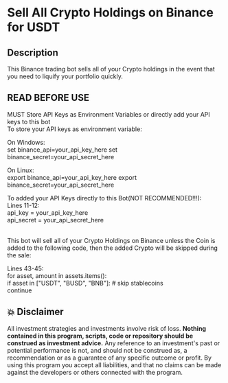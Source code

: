# Sell All Crypto Holdings on Binance for USDT

## Description
This Binance trading bot sells all of your Crypto holdings in the event that you need to liquify your portfolio quickly.




## READ BEFORE USE
MUST Store API Keys as Environment Variables or directly add your API keys to this bot <br>
To store your API keys as environment variable:
   
  On Windows: <br>
  set binance_api=your_api_key_here
  set binance_secret=your_api_secret_here


  On Linux: <br>
  export binance_api=your_api_key_here
  export binance_secret=your_api_secret_here

  To added your API Keys directly to this Bot(NOT RECOMMENDED!!!): <br>
  Lines 11-12: <br>
  api_key = your_api_key_here <br>
  api_secret = your_api_secret_here <br><br>

This bot will sell all of your Crypto Holdings on Binance unless the Coin is added to the following code, then the added Crypto will be skipped during the sale:

Lines 43-45: <br>
for asset, amount in assets.items(): <br>
      if asset in ["USDT", "BUSD", "BNB"]: #  skip stablecoins <br>
            continue

## 💥 Disclaimer

All investment strategies and investments involve risk of loss. 
**Nothing contained in this program, scripts, code or repository should be construed as investment advice.**
Any reference to an investment's past or potential performance is not, 
and should not be construed as, a recommendation or as a guarantee of 
any specific outcome or profit.
By using this program you accept all liabilities, and that no claims can be made against the developers or others connected with the program.
